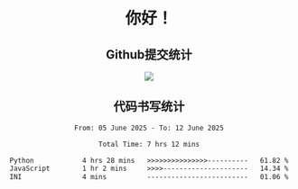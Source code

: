 <div align="center">
<h1>你好！</h1>

<h2>Github提交统计</h2>
<a href="https://github.com/ikun0014">
    <img src="https://github-readme-stats.vercel.app/api?username=ikun0014&include_all_commits=true&count_private=true&locale=cn&show_icons=true&bg_color=0,EC6C6C,FFD479,FFFC79,73FA79,73FDFF,D783FF"/>
  </a>
</div>

<div align="center">
<h2>代码书写统计</h2>
  
<!--START_SECTION:waka-->

```txt
From: 05 June 2025 - To: 12 June 2025

Total Time: 7 hrs 12 mins

Python            4 hrs 28 mins   >>>>>>>>>>>>>>>----------   61.82 %
JavaScript        1 hr 2 mins     >>>>---------------------   14.34 %
INI               4 mins          -------------------------   01.06 %
```

<!--END_SECTION:waka-->

</div>

